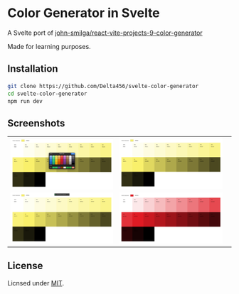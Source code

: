 # Color Generator in Svelte

A Svelte port of [john-smilga/react-vite-projects-9-color-generator](https://github.com/john-smilga/react-vite-projects-9-color-generator)

Made for learning purposes.

## Installation

```bash
git clone https://github.com/Delta456/svelte-color-generator
cd svelte-color-generator
npm run dev
```

## Screenshots

|                                             |                                     |     |
| :-----------------------------------------: | :---------------------------------: | :-: |
|  ![img](./img/color_generator_picker.png)   |  ![img](./img/color_generator.png)  |
| ![img](./img/color_generator_clipboard.png) | ![img](./img/color_generator_2.png) |

## License

Licnsed under [MIT](./LICENSE).
